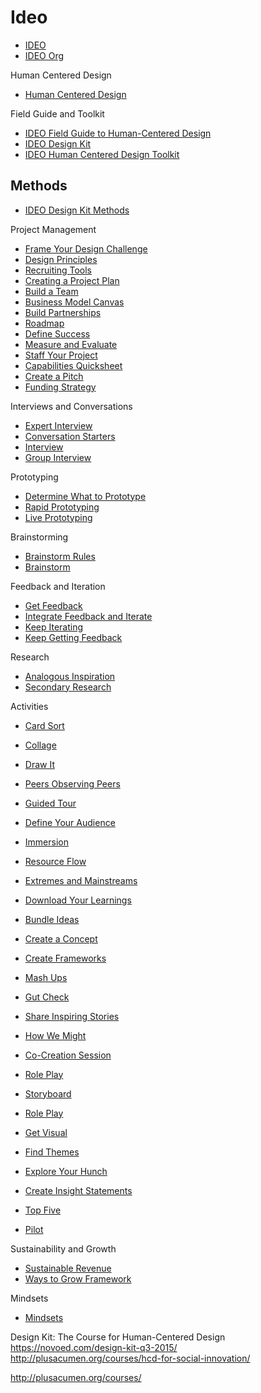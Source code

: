 # Ideo
*   [IDEO](http://www.ideo.com)
*   [IDEO Org](http://www.ideo.org)

Human Centered Design
*   [Human Centered Design](http://www.designkit.org/human-centered-design)

Field Guide and Toolkit
*   [IDEO Field Guide to Human-Centered Design](http://www.designkit.org/resources/1) 
*   [IDEO Design Kit](http://www.designkit.org)
*   [IDEO Human Centered Design Toolkit](http://d1r3w4d5z5a88i.cloudfront.net/assets/toolkit/IDEO.org_HCD_ToolKit_English-5fef26ba5fa5761a3b021057d1d4a851.pdf) 

## Methods

*   [IDEO Design Kit Methods](http://www.designkit.org/methods)

Project Management
*   [Frame Your Design Challenge](http://www.designkit.org/methods/60)
*   [Design Principles](http://www.designkit.org/methods/27)
*   [Recruiting Tools](http://www.designkit.org/methods/22)
*   [Creating a Project Plan](http://www.designkit.org/methods/9)
*   [Build a Team](http://www.designkit.org/methods/10)
*   [Business Model Canvas](http://www.designkit.org/methods/41)
*   [Build Partnerships](http://www.designkit.org/methods/17)
*   [Roadmap](http://www.designkit.org/methods/7)
*   [Define Success](http://www.designkit.org/methods/55)
*   [Measure and Evaluate](http://www.designkit.org/methods/40)
*   [Staff Your Project](http://www.designkit.org/methods/56)
*   [Capabilities Quicksheet](http://www.designkit.org/methods/39)
*   [Create a Pitch](http://www.designkit.org/methods/37)
*   [Funding Strategy](http://www.designkit.org/methods/54)

Interviews and Conversations
*   [Expert Interview](http://www.designkit.org/methods/43)
*   [Conversation Starters](http://www.designkit.org/methods/44)
*   [Interview](http://www.designkit.org/methods/2)
*   [Group Interview](http://www.designkit.org/methods/20)

Prototyping
*   [Determine What to Prototype](http://www.designkit.org/methods/34)
*   [Rapid Prototyping](http://www.designkit.org/methods/26)
*   [Live Prototyping](http://www.designkit.org/methods/18)

Brainstorming
*   [Brainstorm Rules](http://www.designkit.org/methods/28)
*   [Brainstorm](http://www.designkit.org/methods/1)

Feedback and Iteration
*   [Get Feedback](http://www.designkit.org/methods/57)
*   [Integrate Feedback and Iterate](http://www.designkit.org/methods/4)
*   [Keep Iterating](http://www.designkit.org/methods/19)
*   [Keep Getting Feedback](http://www.designkit.org/methods/59)

Research
*   [Analogous Inspiration](http://www.designkit.org/methods/6)
*   [Secondary Research](http://www.designkit.org/methods/21)

Activities
*   [Card Sort](http://www.designkit.org/methods/24)
*   [Collage](http://www.designkit.org/methods/25)
*   [Draw It](http://www.designkit.org/methods/49)

*   [Peers Observing Peers](http://www.designkit.org/methods/47)
*   [Guided Tour](http://www.designkit.org/methods/46)
*   [Define Your Audience](http://www.designkit.org/methods/11)
*   [Immersion](http://www.designkit.org/methods/23)
*   [Resource Flow](http://www.designkit.org/methods/61)
*   [Extremes and Mainstreams](http://www.designkit.org/methods/45)
*   [Download Your Learnings](http://www.designkit.org/methods/12)
*   [Bundle Ideas](http://www.designkit.org/methods/30)
*   [Create a Concept](http://www.designkit.org/methods/31)
*   [Create Frameworks](http://www.designkit.org/methods/14)
*   [Mash Ups](http://www.designkit.org/methods/29)
*   [Gut Check](http://www.designkit.org/methods/42)
*   [Share Inspiring Stories](http://www.designkit.org/methods/13)
*   [How We Might](http://www.designkit.org/methods/3)
*   [Co-Creation Session](http://www.designkit.org/methods/33)
*   [Role Play](http://www.designkit.org/methods/36)
*   [Storyboard](http://www.designkit.org/methods/35)
*   [Role Play](http://www.designkit.org/methods/36)
*   [Get Visual](http://www.designkit.org/methods/53)
*   [Find Themes](http://www.designkit.org/methods/5)
*   [Explore Your Hunch](http://www.designkit.org/methods/32)
*   [Create Insight Statements](http://www.designkit.org/methods/62)
*   [Top Five](http://www.designkit.org/methods/15)
*   [Pilot](http://www.designkit.org/methods/8)

Sustainability and Growth
*   [Sustainable Revenue](http://www.designkit.org/methods/16)
*   [Ways to Grow Framework](http://www.designkit.org/methods/38)

Mindsets
*   [Mindsets](http://www.designkit.org/mindsets)

Design Kit: The Course for Human-Centered Design
https://novoed.com/design-kit-q3-2015/
http://plusacumen.org/courses/hcd-for-social-innovation/

http://plusacumen.org/courses/